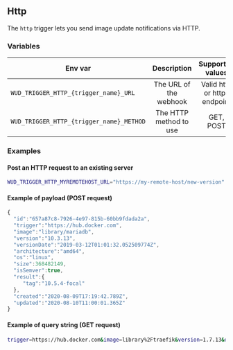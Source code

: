 ## Http

The ```http``` trigger lets you send image update notifications via HTTP.

### Variables

| Env var                                      | Description            | Supported values              | Default value |
| -------------------------------------------- |:----------------------:|:-----------------------------:|:-------------:| 
| ```WUD_TRIGGER_HTTP_{trigger_name}_URL```    | The URL of the webhook | Valid http or https endpoint  |               |
| ```WUD_TRIGGER_HTTP_{trigger_name}_METHOD``` | The HTTP method to use | GET, POST                     | POST          |

### Examples

#### Post an HTTP request to an existing server 

```bash
WUD_TRIGGER_HTTP_MYREMOTEHOST_URL="https://my-remote-host/new-version"
```

#### Example of payload (POST request)
```javascript
{
  "id":"657a87c8-7926-4e97-815b-60bb9fdada2a",
  "trigger":"https://hub.docker.com",
  "image":"library/mariadb",
  "version":"10.3.13",
  "versionDate":"2019-03-12T01:01:32.052509774Z",
  "architecture":"amd64",
  "os":"linux",
  "size":368482149,
  "isSemver":true,
  "result":{
     "tag":"10.5.4-focal"
  },
  "created":"2020-08-09T17:19:42.789Z",
  "updated":"2020-08-10T11:00:01.365Z"
}
```

#### Example of query string (GET request)
```bash
trigger=https://hub.docker.com&image=library%2Ftraefik&version=1.7.13&date=2019-08-08T22:30:47.914Z&architecture=amd64&os=linux&size=79293686&isSemver=true&result[tag]=1.7.14
```
